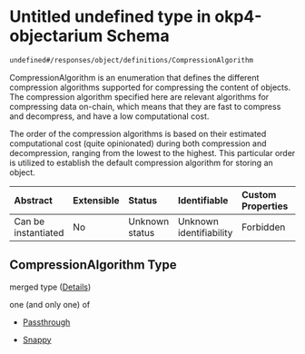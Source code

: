 # Untitled undefined type in okp4-objectarium Schema

```txt
undefined#/responses/object/definitions/CompressionAlgorithm
```

CompressionAlgorithm is an enumeration that defines the different compression algorithms supported for compressing the content of objects. The compression algorithm specified here are relevant algorithms for compressing data on-chain, which means that they are fast to compress and decompress, and have a low computational cost.

The order of the compression algorithms is based on their estimated computational cost (quite opinionated) during both compression and decompression, ranging from the lowest to the highest. This particular order is utilized to establish the default compression algorithm for storing an object.

| Abstract            | Extensible | Status         | Identifiable            | Custom Properties | Additional Properties | Access Restrictions | Defined In                                                                     |
| :------------------ | :--------- | :------------- | :---------------------- | :---------------- | :-------------------- | :------------------ | :----------------------------------------------------------------------------- |
| Can be instantiated | No         | Unknown status | Unknown identifiability | Forbidden         | Allowed               | none                | [okp4-objectarium.json\*](schema/okp4-objectarium.json "open original schema") |

## CompressionAlgorithm Type

merged type ([Details](okp4-objectarium-responses-objectresponse-definitions-compressionalgorithm.md))

one (and only one) of

*   [Passthrough](okp4-objectarium-responses-objectresponse-definitions-compressionalgorithm-oneof-passthrough.md "check type definition")

*   [Snappy](okp4-objectarium-responses-objectresponse-definitions-compressionalgorithm-oneof-snappy.md "check type definition")

